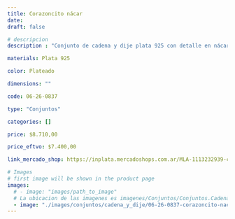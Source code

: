 ```yaml
---
title: Corazoncito nácar
date: 
draft: false

# descripcion
description : "Conjunto de cadena y dije plata 925 con detalle en nácar. Largo de cadena 40, 45 o 50 cm a elección."

materials: Plata 925

color: Plateado

dimensions: ""

code: 06-26-0837

type: "Conjuntos"

categories: []

price: $8.710,00

price_eftvo: $7.400,00

link_mercado_shop: https://inplata.mercadoshops.com.ar/MLA-1113232939-conjunto-de-plata-corazoncito-nácar-_JM

# Images
# first image will be shown in the product page
images:
  # - image: "images/path_to_image"
  # La ubicacion de las imagenes es imagenes/Conjuntos/Conjuntos.Cadena y Dije/06-26-0837-corazoncito-nacar
  - image: "./images/conjuntos/cadena_y_dije/06-26-0837-corazoncito-nacar.jpg"
---
```

